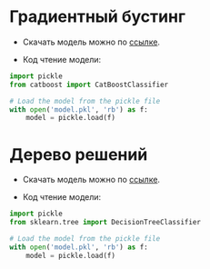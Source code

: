 # Градиентный бустинг

* Скачать модель можно по [ссылке](https://disk.yandex.ru/d/Ryg5FBzU678f2g).

* Код чтение модели:

```python
import pickle
from catboost import CatBoostClassifier

# Load the model from the pickle file
with open('model.pkl', 'rb') as f:
    model = pickle.load(f)
```

# Дерево решений

* Скачать модель можно по [ссылке](https://disk.yandex.ru/d/gKmRMyEMaKKFKQ).

* Код чтение модели:

```python
import pickle
from sklearn.tree import DecisionTreeClassifier

# Load the model from the pickle file
with open('model.pkl', 'rb') as f:
    model = pickle.load(f)
```
